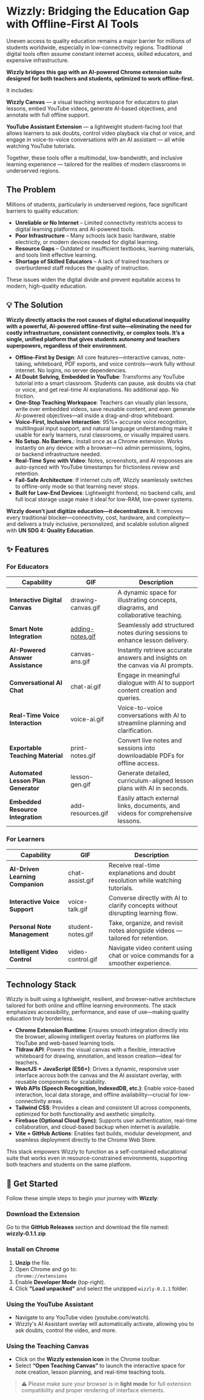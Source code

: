 # Wizzly: Bridging the Education Gap with Offline-First AI Tools

Uneven access to quality education remains a major barrier for millions of students worldwide, especially in low-connectivity regions. Traditional digital tools often assume constant internet access, skilled educators, and expensive infrastructure.

**Wizzly bridges this gap with an AI-powered Chrome extension suite designed for both teachers and students, optimized to work offline-first.**

It includes:

**Wizzly Canvas** — a visual teaching workspace for educators to plan lessons, embed YouTube videos, generate AI-based objectives, and annotate with full offline support.

**YouTube Assistant Extension** — a lightweight student-facing tool that allows learners to ask doubts, control video playback via chat or voice, and engage in voice-to-voice conversations with an AI assistant — all while watching YouTube tutorials.

Together, these tools offer a multimodal, low-bandwidth, and inclusive learning experience — tailored for the realities of modern classrooms in underserved regions.

## The Problem

Millions of students, particularly in underserved regions, face significant barriers to quality education:

- **Unreliable or No Internet** – Limited connectivity restricts access to digital learning platforms and AI-powered tools.  
- **Poor Infrastructure** – Many schools lack basic hardware, stable electricity, or modern devices needed for digital learning.  
- **Resource Gaps** – Outdated or insufficient textbooks, learning materials, and tools limit effective learning.  
- **Shortage of Skilled Educators** – A lack of trained teachers or overburdened staff reduces the quality of instruction.  

These issues widen the digital divide and prevent equitable access to modern, high-quality education.

## 💡 The Solution

**Wizzly directly attacks the root causes of digital educational inequality with a powerful, AI-powered offline-first suite—eliminating the need for costly infrastructure, consistent connectivity, or complex tools. It’s a single, unified platform that gives students autonomy and teachers superpowers, regardless of their environment.**

- **Offline-First by Design**: All core features—interactive canvas, note-taking, whiteboard, PDF exports, and voice controls—work fully without internet. No logins, no server dependencies.  
- **AI Doubt Solving, Embedded in YouTube**: Transforms any YouTube tutorial into a smart classroom. Students can pause, ask doubts via chat or voice, and get real-time AI explanations. No additional app. No friction.  
- **One-Stop Teaching Workspace**: Teachers can visually plan lessons, write over embedded videos, save reusable content, and even generate AI-powered objectives—all inside a drag-and-drop whiteboard.  
- **Voice-First, Inclusive Interaction**: 95%+ accurate voice recognition, multilingual input support, and natural language understanding make it usable for early learners, rural classrooms, or visually impaired users.  
- **No Setup. No Barriers.**: Install once as a Chrome extension. Works instantly on any device with a browser—no admin permissions, logins, or backend infrastructure needed.  
- **Real-Time Sync with Video**: Notes, screenshots, and AI responses are auto-synced with YouTube timestamps for frictionless review and retention.  
- **Fail-Safe Architecture**: If internet cuts off, Wizzly seamlessly switches to offline-only mode so that learning never stops.  
- **Built for Low-End Devices**: Lightweight frontend, no backend calls, and full local storage usage make it ideal for low-RAM, low-power systems.  

**Wizzly doesn’t just digitize education—it decentralizes it.** It removes every traditional blocker—connectivity, cost, hardware, and complexity—and delivers a truly inclusive, personalized, and scalable solution aligned with **UN SDG 4: Quality Education**.

## ✨ Features

### For Educators

| **Capability**                     | **GIF**             | **Description**                                                                             |
|-----------------------------------|---------------------|---------------------------------------------------------------------------------------------|
| **Interactive Digital Canvas**    | drawing-canvas.gif  | A dynamic space for illustrating concepts, diagrams, and collaborative teaching.            |
| **Smart Note Integration**        | [adding-notes.gif](https://github.com/mynk8/Wizzly/blob/main/Untitled%20video%20-%20Made%20with%20Clipchamp%20(3).gif)    | Seamlessly add structured notes during sessions to enhance lesson delivery.                |
| **AI-Powered Answer Assistance**  | canvas-ans.gif      | Instantly retrieve accurate answers and insights on the canvas via AI prompts.             |
| **Conversational AI Chat**        | chat-ai.gif         | Engage in meaningful dialogue with AI to support content creation and queries.             |
| **Real-Time Voice Interaction**   | voice-ai.gif        | Voice-to-voice conversations with AI to streamline planning and clarification.             |
| **Exportable Teaching Material**  | print-notes.gif     | Convert live notes and sessions into downloadable PDFs for offline access.                 |
| **Automated Lesson Plan Generator** | lesson-gen.gif     | Generate detailed, curriculum-aligned lesson plans with AI in seconds.                     |
| **Embedded Resource Integration** | add-resources.gif   | Easily attach external links, documents, and videos for comprehensive lessons.             |

### For Learners

| **Capability**                     | **GIF**             | **Description**                                                                             |
|-----------------------------------|---------------------|---------------------------------------------------------------------------------------------|
| **AI-Driven Learning Companion**  | chat-assist.gif     | Receive real-time explanations and doubt resolution while watching tutorials.              |
| **Interactive Voice Support**     | voice-talk.gif      | Converse directly with AI to clarify concepts without disrupting learning flow.            |
| **Personal Note Management**      | student-notes.gif   | Take, organize, and revisit notes alongside videos — tailored for retention.               |
| **Intelligent Video Control**     | video-control.gif   | Navigate video content using chat or voice commands for a smoother experience.             |

## Technology Stack

Wizzly is built using a lightweight, resilient, and browser-native architecture tailored for both online and offline learning environments. The stack emphasizes accessibility, performance, and ease of use—making quality education truly borderless.

- **Chrome Extension Runtime**: Ensures smooth integration directly into the browser, allowing intelligent overlay features on platforms like YouTube and web-based learning tools.  
- **Tldraw API**: Powers the visual canvas with a flexible, interactive whiteboard for drawing, annotation, and lesson creation—ideal for teachers.  
- **ReactJS + JavaScript (ES6+)**: Drives a dynamic, responsive user interface across both the canvas and the AI assistant overlay, with reusable components for scalability.  
- **Web APIs (Speech Recognition, IndexedDB, etc.)**: Enable voice-based interaction, local data storage, and offline availability—crucial for low-connectivity areas.  
- **Tailwind CSS**: Provides a clean and consistent UI across components, optimized for both functionality and aesthetic simplicity.  
- **Firebase (Optional Cloud Sync)**: Supports user authentication, real-time collaboration, and cloud-based backup when internet is available.  
- **Vite + GitHub Actions**: Enables fast builds, modular development, and seamless deployment directly to the Chrome Web Store.  

This stack empowers Wizzly to function as a self-contained educational suite that works even in resource-constrained environments, supporting both teachers and students on the same platform.

## 🚀 Get Started

Follow these simple steps to begin your journey with **Wizzly**:

### Download the Extension

Go to the **GitHub Releases** section and download the file named:  
**wizzly-0.1.1.zip**

### Install on Chrome

1. **Unzip** the file.  
2. Open Chrome and go to:  
   `chrome://extensions`  
3. Enable **Developer Mode** (top-right).  
4. Click **"Load unpacked"** and select the unzipped `wizzly-0.1.1` folder.

### Using the YouTube Assistant

- Navigate to any YouTube video (youtube.com/watch).  
- Wizzly's AI Assistant overlay will automatically activate, allowing you to ask doubts, control the video, and more.

### Using the Teaching Canvas

- Click on the **Wizzly extension icon** in the Chrome toolbar.  
- Select **“Open Teaching Canvas”** to launch the interactive space for note creation, lesson planning, and real-time teaching tools.

> ⚠️ Please make sure your browser is in <strong>light mode</strong> for full extension compatibility and proper rendering of interface elements.

